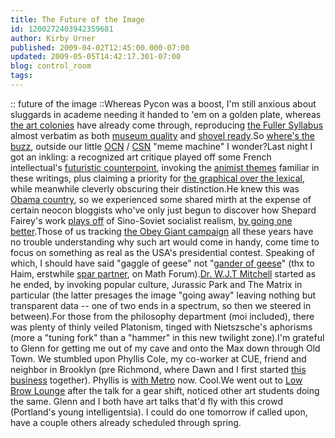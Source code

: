 ```yaml
---
title: The Future of the Image
id: 1200272403942359681
author: Kirby Urner
published: 2009-04-02T12:45:00.000-07:00
updated: 2009-05-05T14:42:17.301-07:00
blog: control_room
tags: 
---
```


:: future of the image ::Whereas Pycon was a boost, I'm still anxious about sluggards in academe needing it handed to 'em on a golden plate, whereas [the art colonies](http://controlroom.blogspot.com/2009/03/storyboarding-tomorrow.html) have already come through, reproducing [the Fuller Syllabus](http://www.flickr.com/photos/17157315@N00/3397588995/in/set-72157616066135225/) almost verbatim as both [museum quality](http://www.flickr.com/photos/17157315@N00/3398325858/) and [shovel ready](http://worldgame.blogspot.com/2009/02/shovel-ready.html).So [where's the buzz](http://coffeeshopsnet.blogspot.com/2009/03/serving-buzz.html), outside our little [OCN](http://www.4dsolutions.net/ocn/) / [CSN](http://coffeeshopsnet.blogspot.com/) "meme machine" I wonder?Last night I got an inkling:  a recognized art critique played off some French intellectual's [futuristic counterpoint](http://www.flickr.com/photos/17157315@N00/3406658508/), invoking the [animist themes](http://worldgame.blogspot.com/2009/03/more-on-quaker-animism.html) familiar in these writings, plus claiming a priority for [the graphical over the lexical](http://worldgame.blogspot.com/2005/01/text-drives-graphics.html), while meanwhile cleverly obscuring their distinction.He knew this was [Obama country](http://worldgame.blogspot.com/2008/11/ieee-presentation.html), so we experienced some shared mirth at the expense of certain neocon bloggists who've only just begun to discover how Shepard Fairey's work [plays off](http://www.flickr.com/photos/17157315@N00/3405825225/) of Sino-Soviet socialist realism, [by going one better](http://worldgame.blogspot.com/2008/05/other-russia.html).Those of us tracking [the Obey Giant campaign](http://mybizmo.blogspot.com/2005/12/on-mountain.html) all these years have no trouble understanding why such art would come in handy, come time to focus on something as real as the USA's presidential contest.  Speaking of which, I should have said "gaggle of geese" not "[gander of geese](http://www.grunch.net/synergetics/grunch.html)" (thx to Haim, erstwhile [spar partner](http://www.flickr.com/photos/17157315@N00/3406642044/), on Math Forum).[Dr. W.J.T Mitchell](http://www.flickr.com/photos/17157315@N00/3406637586/) started as he ended, by invoking popular culture, Jurassic Park and The Matrix in particular (the latter presages the image "going away" leaving nothing but transparent data -- one of two ends in a spectrum, so then we steered in between).For those from the philosophy department (moi included), there was plenty of thinly veiled Platonism, tinged with Nietszsche's aphorisms (more a "tuning fork" than a "hammer" in this new twilight zone).I'm grateful to Glenn for getting me out of my cave and onto the Max down through Old Town.  We stumbled upon Phyllis Cole, my co-worker at CUE, friend and neighbor in Brooklyn (pre Richmond, where Dawn and I first started [this business](http://coffeeshopsnet.blogspot.com/2009/02/civil-unions.html) together).  Phyllis is [with Metro](http://mybizmo.blogspot.com/2008/11/town-meeting.html) now.  Cool.We went out to [Low Brow Lounge](http://www.yelp.com/biz/low-brow-lounge-portland) after the talk for a gear shift, noticed other art students doing the same.  Glenn and I both have art talks that'd fly with this crowd (Portland's young intelligentsia).  I could do one tomorrow if called upon, have a couple others already scheduled through spring.